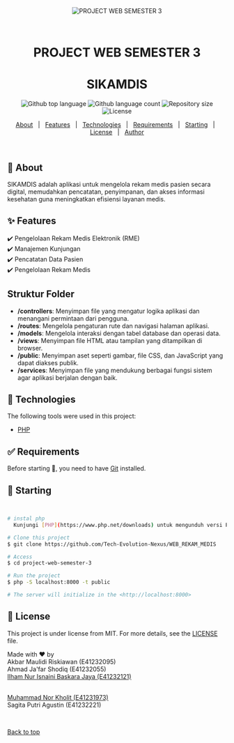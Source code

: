 <div align="center" id="top"> 
  <img src="./.github/app.gif" alt="PROJECT WEB SEMESTER 3" />

&#xa0;

  <!-- <a href="https://projectwebsemester3.netlify.app">Demo</a> -->
</div>

<h1 align="center">PROJECT WEB SEMESTER 3</h1>
<h1 align="center">SIKAMDIS</h1>

<p align="center">
  <img alt="Github top language" src="https://img.shields.io/github/languages/top/Tech-Evolution-Nexus/WEB_REKAM_MEDIS?color=56BEB8">

  <img alt="Github language count" src="https://img.shields.io/github/languages/count/Tech-Evolution-Nexus/WEB_REKAM_MEDIS?color=56BEB8">

  <img alt="Repository size" src="https://img.shields.io/github/repo-size/Tech-Evolution-Nexus/WEB_REKAM_MEDIS?color=56BEB8">

  <img alt="License" src="https://img.shields.io/github/license/Tech-Evolution-Nexus/WEB_REKAM_MEDIS?color=56BEB8">

  <!-- <img alt="Github issues" src="https://img.shields.io/github/issues/Tech-Evolution-Nexus/WEB_REKAM_MEDIS?color=56BEB8" /> -->

  <!-- <img alt="Github forks" src="https://img.shields.io/github/forks/Tech-Evolution-Nexus/WEB_REKAM_MEDIS?color=56BEB8" /> -->

  <!-- <img alt="Github stars" src="https://img.shields.io/github/stars/Tech-Evolution-Nexus/WEB_REKAM_MEDIS?color=56BEB8" /> -->
</p>

<!-- Status -->

<!-- <h4 align="center">
	🚧  PROJECT WEB SEMESTER 3 🚀 Under construction...  🚧
</h4>

<hr> -->

<p align="center">
  <a href="#dart-about">About</a> &#xa0; | &#xa0; 
  <a href="#sparkles-features">Features</a> &#xa0; | &#xa0;
  <a href="#rocket-technologies">Technologies</a> &#xa0; | &#xa0;
  <a href="#white_check_mark-requirements">Requirements</a> &#xa0; | &#xa0;
  <a href="#checkered_flag-starting">Starting</a> &#xa0; | &#xa0;
  <a href="#memo-license">License</a> &#xa0; | &#xa0;
  <a href="https://github.com/Tech-Evolution-Nexus" target="_blank">Author</a>
</p>

<br>

## :dart: About

SIKAMDIS adalah aplikasi untuk mengelola rekam medis pasien secara digital, memudahkan pencatatan, penyimpanan, dan akses informasi kesehatan guna meningkatkan efisiensi layanan medis.

## :sparkles: Features

:heavy_check_mark: Pengelolaan Rekam Medis Elektronik (RME)\
:heavy_check_mark: Manajemen Kunjungan\
:heavy_check_mark: Pencatatan Data Pasien\
:heavy_check_mark: Pengelolaan Rekam Medis

## Struktur Folder

- **/controllers**: Menyimpan file yang mengatur logika aplikasi dan menangani permintaan dari pengguna.
- **/routes**: Mengelola pengaturan rute dan navigasi halaman aplikasi.
- **/models**: Mengelola interaksi dengan tabel database dan operasi data.
- **/views**: Menyimpan file HTML atau tampilan yang ditampilkan di browser.
- **/public**: Menyimpan aset seperti gambar, file CSS, dan JavaScript yang dapat diakses publik.
- **/services**: Menyimpan file yang mendukung berbagai fungsi sistem agar aplikasi berjalan dengan baik.

## :rocket: Technologies

The following tools were used in this project:

- [PHP](https://www.php.net/)

## :white_check_mark: Requirements

Before starting :checkered_flag:, you need to have [Git](https://git-scm.com) installed.

## :checkered_flag: Starting

```bash


# instal php
  Kunjungi [PHP](https://www.php.net/downloads) untuk mengunduh versi PHP yang sesuai dengan sistem operasi Anda.

# Clone this project
$ git clone https://github.com/Tech-Evolution-Nexus/WEB_REKAM_MEDIS

# Access
$ cd project-web-semester-3

# Run the project
$ php -S localhost:8000 -t public

# The server will initialize in the <http://localhost:8000>
```

## :memo: License

This project is under license from MIT. For more details, see the [LICENSE](LICENSE.md) file.

Made with :heart: by
<br>
Akbar Maulidi Riskiawan (E41232095)
<br>
Ahmad Ja'far Shodiq (E41232055)
<br>
<a href="https://github.com/chuzXII" target="_blank">Ilham Nur Isnaini Baskara Jaya (E41232121)</a>

<br>
<a href="https://github.com/NebulaCircle" target="_blank">Muhammad Nor Kholit (E41231973)</a>
<br>
Sagita Putri Agustin (E41232221)

&#xa0;

<a href="#top">Back to top</a>
